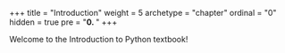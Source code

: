 +++
title = "Introduction"
weight = 5
archetype = "chapter"
ordinal = "0"
hidden = true
pre = "<b>0. </b>"
+++

Welcome to the Introduction to Python textbook!

<!-- TODO Bring over introductory materials from CC 110 -->